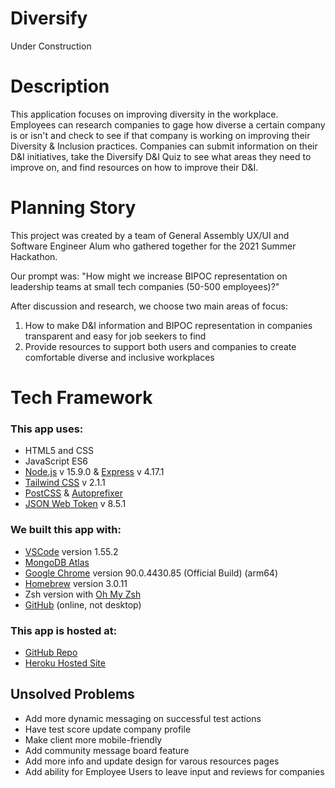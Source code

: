 # Diversify

Under Construction

# Description
This application focuses on improving diversity in the workplace. Employees can research companies to gage how diverse a certain company is or isn't and check to see if that company is working on improving their Diversity & Inclusion practices. Companies can submit information on their D&I initiatives, take the Diversify D&I Quiz to see what areas they need to improve on, and find resources on how to improve their D&I.

# Planning Story
This project was created by a team of General Assembly UX/UI and Software Engineer Alum who gathered together for the 2021 Summer Hackathon.

Our prompt was: "How might we increase BIPOC representation on leadership teams at small tech companies (50-500 employees)?"

After discussion and research, we choose two main areas of focus:
1. How to make D&I information and BIPOC representation in companies transparent and easy for job seekers to find
2. Provide resources to support both users and companies to create comfortable diverse and inclusive workplaces

# Tech Framework

### This app uses:
* HTML5 and CSS
* JavaScript ES6
* [Node.js](https://nodejs.org/en/) v 15.9.0 & [Express](https://expressjs.com/) v 4.17.1
* [Tailwind CSS](https://tailwindcss.com/) v 2.1.1
* [PostCSS](https://www.npmjs.com/package/postcss) & [Autoprefixer](https://www.npmjs.com/package/autoprefixer)
* [JSON Web Token](https://www.npmjs.com/package/jsonwebtoken) v 8.5.1

### We built this app with:
* [VSCode](https://code.visualstudio.com/) version 1.55.2
* [MongoDB Atlas](https://www.mongodb.com/cloud/atlas)
* [Google Chrome](https://www.google.com/chrome/) version 90.0.4430.85 (Official Build) (arm64)
* [Homebrew](https://brew.sh/) version 3.0.11
* Zsh version with [Oh My Zsh](https://ohmyz.sh/)
* [GitHub](https://github.com/) (online, not desktop)

### This app is hosted at:
* [GitHub Repo](https://github.com/Silver-Squad/BIPOC)
* [Heroku Hosted Site](https://diversify-ss.herokuapp.com/)

## Unsolved Problems
- Add more dynamic messaging on successful test actions
- Have test score update company profile
- Make client more mobile-friendly
- Add community message board feature
- Add more info and update design for varous resources pages
- Add ability for Employee Users to leave input and reviews for companies
